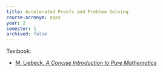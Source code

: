 ```yaml
---
title: Accelerated Proofs and Problem Solving
course-acronym: apps
year: 2
semester: 1
archived: false
---
```


Textbook:
- [M. Liebeck, *A Concise Introduction to Pure Mathematics*](https://discovered.ed.ac.uk/primo-explore/fulldisplay?docid=TN_cdi_proquest_ebookcentral_EBC4710311&vid=44UOE_VU2&search_scope=default_scope&tab=default_tab&lang=en_US&context=PC)
